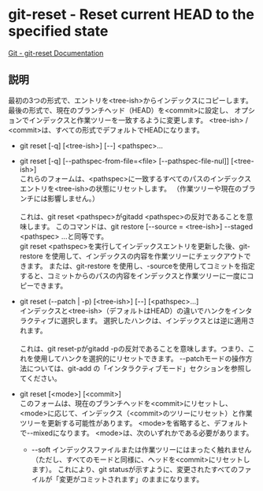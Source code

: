 # git-reset - Reset current HEAD to the specified state

[Git - git-reset Documentation](https://git-scm.com/docs/git-reset)

## 説明
最初の3つの形式で、エントリを\<tree-ish>からインデックスにコピーします。
最後の形式で、現在のブランチヘッド（HEAD）を\<commit>に設定し、
オプションでインデックスと作業ツリーを一致するように変更します。 
\<tree-ish> / \<commit>は、すべての形式でデフォルトでHEADになります。

* git reset [-q] [\<tree-ish>] [--] \<pathspec>…​
* git reset [-q] [--pathspec-from-file=\<file> [--pathspec-file-nul]] [\<tree-ish>]  
これらのフォームは、\<pathspec>に一致するすべてのパスのインデックスエントリを\<tree-ish>の状態にリセットします。 （作業ツリーや現在のブランチには影響しません。）<br><br>これは、git reset \<pathspec>がgitadd \<pathspec>の反対であることを意味します。 このコマンドは、git restore [--source = \<tree-ish>] --staged \<pathspec> ...と同等です。<br>git reset \<pathspec>を実行してインデックスエントリを更新した後、git-restore を使用して、インデックスの内容を作業ツリーにチェックアウトできます。 または、git-restore を使用し、-sourceを使用してコミットを指定すると、コミットからのパスの内容をインデックスと作業ツリーに一度にコピーできます。

* git reset (--patch | -p) [\<tree-ish>] [--] [\<pathspec>…​]  
インデックスと\<tree-ish>（デフォルトはHEAD）の違いでハンクをインタラクティブに選択します。 選択したハンクは、インデックスとは逆に適用されます。<br><br>これは、git reset-pがgitadd -pの反対であることを意味します。つまり、これを使用してハンクを選択的にリセットできます。 --patchモードの操作方法については、git-add の「インタラクティブモード」セクションを参照してください。

* git reset [\<mode>] [\<commit>]  
このフォームは、現在のブランチヘッドを\<commit>にリセットし、\<mode>に応じて、インデックス（\<commit>のツリーにリセット）と作業ツリーを更新する可能性があります。 \<mode>を省略すると、デフォルトで--mixedになります。 \<mode>は、次のいずれかである必要があります。

  * --soft
  インデックスファイルまたは作業ツリーにはまったく触れません（ただし、すべてのモードと同様に、ヘッドを\<commit>にリセットします）。 これにより、git statusが示すように、変更されたすべてのファイルが「変更がコミットされます」のままになります。
